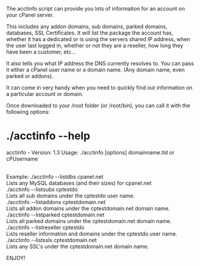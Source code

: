 The acctinfo script can provide you lots of information for an account on your 
cPanel server.  

This includes any addon domains, sub domains, parked domains, databases, 
SSL Certificates.  It will list the package the account has, whether it has a 
dedicated or is using the servers shared IP address, when the user last logged in, 
whether or not they are a reseller, how long they have been a customer, etc...

It also tells you what IP address the DNS currently resolves to. You can pass it
either a cPanel user name or a domain name.  (Any domain name, even parked or addons).

It can come in very handy when you need to quickly find out information on a
particular account or domain.

Once downloaded to your /root folder (or /root/bin), you can call it with the
following options: 

# ./acctinfo --help
acctinfo - Version: 1.3
Usage: ./acctinfo [options] domainname.tld or cPUsername

<br>
Example: ./acctinfo --listdbs cpanel.net<br>
    Lists any MySQL databases (and their sizes) for cpanel.net<br>
./acctinfo --listsubs cptestdo<br>
    Lists all sub domains under the cptestdo user name.<br>
./acctinfo --listaddons cptestdomain.net<br>
    Lists all addon domains under the cptestdomain.net domain name.<br>
./acctinfo --listparked cptestdomain.net<br>
    Lists all parked domains under the cptestdomain.net domain name.<br>
./acctinfo --listreseller cptestdo<br>
    Lists reseller information and domains under the cptestdo user name.<br>
./acctinfo --listssls cptestdomain.net<br>
    Lists any SSL's under the cptestdomain.net domain name.<br>
<p>

ENJOY!

